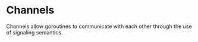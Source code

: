 # Channels

Channels allow goroutines to communicate with each other through the use of signaling semantics.